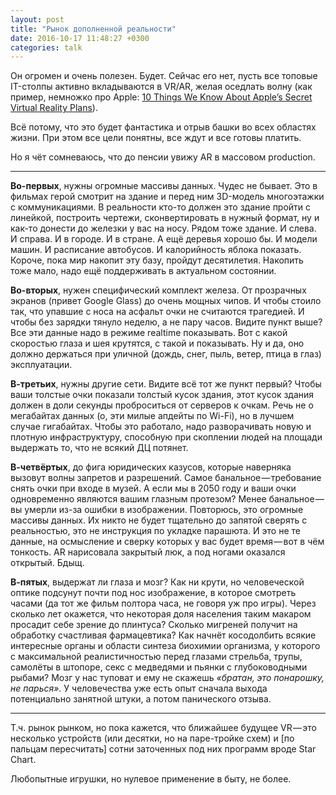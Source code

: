 ```yaml
---
layout: post
title: "Рынок дополненной реальности"
date: 2016-10-17 11:48:27 +0300
categories: talk
---
```

Он огромен и очень полезен. Будет. Сейчас его нет, пусть все топовые IT-столпы активно вкладываются в VR/AR, желая оседлать волну (как пример, немножко про Apple: [10 Things We Know About Apple’s Secret Virtual Reality Plans](http://vrscout.com/news/apple-virtual-reality/)).

Всё потому, что это будет фантастика и отрыв башки во всех областях жизни. При этом все цели понятны, все ждут и все готовы платить.

Но я чёт сомневаюсь, что до пенсии увижу AR в массовом production.

---

**Во-первых**, нужны огромные массивы данных. Чудес не бывает. Это в фильмах герой смотрит на здание и перед ним 3D-модель многоэтажки с коммуникациями. В реальности кто-то должен это здание пройти с линейкой, построить чертежи, сконвертировать в нужный формат, ну и как-то донести до железки у вас на носу. Рядом тоже здание. И слева. И справа. И в городе. И в стране. А ещё деревья хорошо бы. И модели машин. И расписание автобусов. И калорийность яблока показать. Короче, пока мир накопит эту базу, пройдут десятилетия. Накопить тоже мало, надо ещё поддерживать в актуальном состоянии.

**Во-вторых**, нужен специфический комплект железа. От прозрачных экранов (привет Google Glass) до очень мощных чипов. И чтобы стоило так, что упавшие с носа на асфальт очки не считаются трагедией. И чтобы без зарядки тянуло неделю, а не пару часов. Видите пункт выше? Все эти данные надо в режиме realtime показывать. Вот с какой скоростью глаза и шея крутятся, с такой и показывать. Ну и да, оно должно держаться при уличной (дождь, снег, пыль, ветер, птица в глаз) эксплуатации.

**В-третьих**, нужны другие сети. Видите всё тот же пункт первый? Чтобы ваши толстые очки показали толстый кусок здания, этот кусок здания должен в доли секунды проброситься от серверов к очкам. Речь не о мегабайтах данных (о, эти милые апдейты по Wi-Fi), но в лучшем случае гигабайтах. Чтобы это работало, надо разворачивать новую и плотную инфраструктуру, способную при скоплении людей на площади выдержать то, что не всякий ДЦ потянет.

**В-четвёртых**, до фига юридических казусов, которые наверняка вызовут волны запретов и разрешений. Самое банальное — требование снять очки при входе в музей. А если мы в 2050 году и ваши очки одновременно являются вашим глазным протезом? Менее банальное — вы умерли из-за ошибки в изображении. Повторюсь, это огромные массивы данных. Их никто не будет тщательно до запятой сверять с реальностью, это не инструкция по укладке парашюта. И это не те данные, на осмысление и сверку которых у вас будет время — вот в чём тонкость. AR нарисовала закрытый люк, а под ногами оказался открытый. Бдыщ.

**В-пятых**, выдержат ли глаза и мозг? Как ни крути, но человеческой оптике подсунут почти под нос изображение, в которое смотреть часами (да тот же фильм полтора часа, не говоря уж про игры). Через сколько лет окажется, что некоторая доля населения таким макаром просадит себе зрение до плинтуса? Сколько мигреней получит на обработку счастливая фармацевтика? Как начнёт косодолбить всякие интересные органы и области синтеза биохимии организма, у которого с максимальной реалистичностью перед глазами стрельба, трупы, самолёты в штопоре, секс с медведями и пьянки с глубоководными рыбами? Мозг у нас туповат и ему не скажешь *«братан, это понарошку, не парься»*. У человечества уже есть опыт сначала выхода потенциально занятной штуки, а потом панического отзыва.

---

Т.ч. рынок рынком, но пока кажется, что ближайшее будущее VR — это несколько устройств (или десятки, но на паре-тройке схем) и [по пальцам пересчитать] сотни заточенных под них программ вроде Star Chart.

Любопытные игрушки, но нулевое применение в быту, не более.
